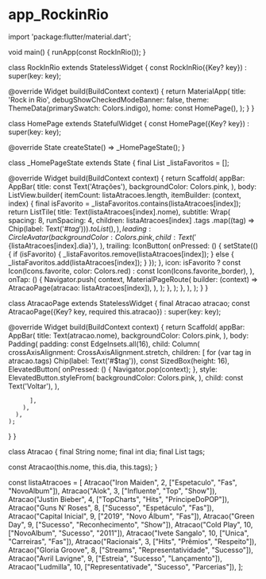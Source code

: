# app_RockinRio
import 'package:flutter/material.dart';

void main() {
  runApp(const RockInRio());
}

class RockInRio extends StatelessWidget {
  const RockInRio({Key? key}) : super(key: key);

  @override
  Widget build(BuildContext context) {
    return MaterialApp(
      title: 'Rock in Rio',
      debugShowCheckedModeBanner: false,
      theme: ThemeData(primarySwatch: Colors.indigo),
      home: const HomePage(),
    );
  }
}

class HomePage extends StatefulWidget {
  const HomePage({Key? key}) : super(key: key);

  @override
  State<HomePage> createState() => _HomePageState();
}

class _HomePageState extends State<HomePage> {
  final List<Atracao> _listaFavoritos = [];

  @override
  Widget build(BuildContext context) {
    return Scaffold(
      appBar: AppBar(
        title: const Text('Atrações'),
        backgroundColor: Colors.pink,
      ),
      body: ListView.builder(
        itemCount: listaAtracoes.length,
        itemBuilder: (context, index) {
          final isFavorito = _listaFavoritos.contains(listaAtracoes[index]);
          return ListTile(
            title: Text(listaAtracoes[index].nome),
            subtitle: Wrap(
              spacing: 8,
              runSpacing: 4,
              children: listaAtracoes[index]
                  .tags
                  .map((tag) => Chip(label: Text('#$tag')))
                  .toList(),
            ),
            leading: CircleAvatar(
              backgroundColor: Colors.pink,
              child: Text('${listaAtracoes[index].dia}'),
            ),
            trailing: IconButton(
              onPressed: () {
                setState(() {
                  if (isFavorito) {
                    _listaFavoritos.remove(listaAtracoes[index]);
                  } else {
                    _listaFavoritos.add(listaAtracoes[index]);
                  }
                });
              },
              icon: isFavorito
                  ? const Icon(Icons.favorite, color: Colors.red)
                  : const Icon(Icons.favorite_border),
            ),
            onTap: () {
              Navigator.push(
                context,
                MaterialPageRoute(
                  builder: (context) =>
                      AtracaoPage(atracao: listaAtracoes[index]),
                ),
              );
            },
          );
        },
      ),
    );
  }
}

class AtracaoPage extends StatelessWidget {
  final Atracao atracao;
  const AtracaoPage({Key? key, required this.atracao}) : super(key: key);

  @override
  Widget build(BuildContext context) {
    return Scaffold(
      appBar: AppBar(
        title: Text(atracao.nome),
        backgroundColor: Colors.pink,
      ),
      body: Padding(
        padding: const EdgeInsets.all(16),
        child: Column(
          crossAxisAlignment: CrossAxisAlignment.stretch,
          children: [
            for (var tag in atracao.tags) Chip(label: Text('#$tag')),
            const SizedBox(height: 16),
           ElevatedButton(
            onPressed: () {
           Navigator.pop(context);
    },
            style: ElevatedButton.styleFrom(
           backgroundColor: Colors.pink,
  ),
           child: const Text('Voltar'),
),

          ],
        ),
      ),
    );
  }
}

class Atracao {
  final String nome;
  final int dia;
  final List<String> tags;

  const Atracao(this.nome, this.dia, this.tags);
}

const listaAtracoes = [
  Atracao("Iron Maiden", 2, ["Espetaculo", "Fas", "NovoAlbum"]),
  Atracao("Alok", 3, ["Influente", "Top", "Show"]),
  Atracao("Justin Bieber", 4, ["TopCharts", "Hits", "PríncipeDoPOP"]),
  Atracao("Guns N’ Roses", 8, ["Sucesso", "Espetáculo", "Fas"]),
  Atracao("Capital Inicial", 9, ["2019", "Novo Álbum", "Fas"]),
  Atracao("Green Day", 9, ["Sucesso", "Reconhecimento", "Show"]),
  Atracao("Cold Play", 10, ["NovoAlbum", "Sucesso", "2011"]),
  Atracao("Ivete Sangalo", 10, ["Unica", "Carreiras", "Fas"]),
  Atracao("Racionais", 3, ["Hits", "Prêmios", "Respeito"]),
  Atracao("Gloria Groove", 8, ["Streams", "Representatividade", "Sucesso"]),
  Atracao("Avril Lavigne", 9, ["Estreia", "Sucesso", "Lançamento"]),
  Atracao("Ludmilla", 10, ["Representativade", "Sucesso", "Parcerias"]),
];

